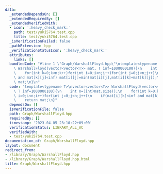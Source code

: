 ```yaml
---
data:
  _extendedDependsOn: []
  _extendedRequiredBy: []
  _extendedVerifiedWith:
  - icon: ':heavy_check_mark:'
    path: test/yuki5764.test.cpp
    title: test/yuki5764.test.cpp
  _isVerificationFailed: false
  _pathExtension: hpp
  _verificationStatusIcon: ':heavy_check_mark:'
  attributes:
    links: []
  bundledCode: "#line 1 \"Graph/WarshallFloyd.hpp\"\ntemplate<typename T>\nvector<vector<T>>\
    \ WarshallFloyd(vector<vector<T>> mat, T inf=1000000100){\n    int n=(int)mat.size();\n\
    \    for(int k=0;k<n;k++)for(int i=0;i<n;i++)for(int j=0;j<n;j++)\n    if(mat[i][k]<inf\
    \ and mat[k][j]<inf) mat[i][j]=min(mat[i][j],mat[i][k]+mat[k][j]);\n    return\
    \ mat;\n}\n"
  code: "template<typename T>\nvector<vector<T>> WarshallFloyd(vector<vector<T>> mat,\
    \ T inf=1000000100){\n    int n=(int)mat.size();\n    for(int k=0;k<n;k++)for(int\
    \ i=0;i<n;i++)for(int j=0;j<n;j++)\n    if(mat[i][k]<inf and mat[k][j]<inf) mat[i][j]=min(mat[i][j],mat[i][k]+mat[k][j]);\n\
    \    return mat;\n}"
  dependsOn: []
  isVerificationFile: false
  path: Graph/WarshallFloyd.hpp
  requiredBy: []
  timestamp: '2023-04-05 23:10:22+09:00'
  verificationStatus: LIBRARY_ALL_AC
  verifiedWith:
  - test/yuki5764.test.cpp
documentation_of: Graph/WarshallFloyd.hpp
layout: document
redirect_from:
- /library/Graph/WarshallFloyd.hpp
- /library/Graph/WarshallFloyd.hpp.html
title: Graph/WarshallFloyd.hpp
---
```

